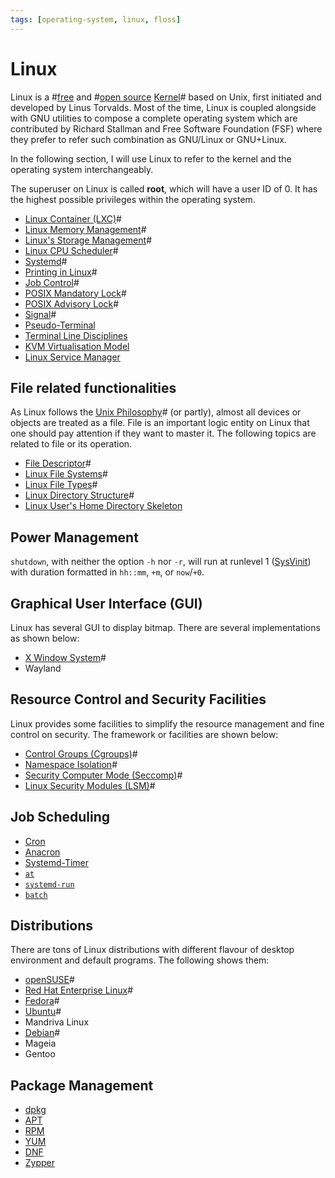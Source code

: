```yaml
---
tags: [operating-system, linux, floss]
---
```


# Linux

Linux is a #[free](202110161030.md) and #[open source](202110161031.md)
[Kernel](202210062254.md)# based on Unix, first initiated and developed by Linus
Torvalds. Most of the time, Linux is coupled alongside with GNU utilities to
compose a complete operating system which are contributed by Richard Stallman
and Free Software Foundation (FSF) where they prefer to refer such combination
as GNU/Linux or GNU+Linux.

In the following section, I will use Linux to refer to the kernel and the
operating system interchangeably.

The superuser on Linux is called **root**, which will have a user ID of 0. It
has the highest possible privileges within the operating system.

- [Linux Container (LXC)](202204071041.md)#
- [Linux Memory Management](202202142236.md)#
- [Linux's Storage Management](202202041952.md)#
- [Linux CPU Scheduler](202204081232.md)#
- [Systemd](202204081247.md)#
- [Printing in Linux](202205301557.md)#
- [Job Control](202210241045.md)#
- [POSIX Mandatory Lock](202210262144.md)#
- [POSIX Advisory Lock](202210262204.md)#
- [Signal](202211022108.md)#
- [Pseudo-Terminal](202307011324.md)
- [Terminal Line Disciplines](202307011338.md)
- [KVM Virtualisation Model](202404042342.md)
- [Linux Service Manager](202408291043.md)

## File related functionalities

As Linux follows the [Unix Philosophy](202207142105.md)# (or partly), almost all
devices or objects are treated as a file. File is an important logic entity on
Linux that one should pay attention if they want to master it. The following
topics are related to file or its operation.

- [File Descriptor](202210172248.md)#
- [Linux File Systems](202202060057.md)#
- [Linux File Types](202210172256.md)#
- [Linux Directory Structure](202210172229.md)#
- [Linux User's Home Directory Skeleton](202410241115.md)

## Power Management

`shutdown`, with neither the option `-h` nor `-r`, will run at runlevel 1
([SysVinit](202408291124.md)) with duration formatted in `hh::mm`, `+m`, or
`now`/`+0`.

## Graphical User Interface (GUI)

Linux has several GUI to display bitmap. There are several implementations as
shown below:

- [X Window System](202205051624.md)#
- Wayland

## Resource Control and Security Facilities

Linux provides some facilities to simplify the resource management and fine
control on security. The framework or facilities are shown below:
- [Control Groups (Cgroups)](202204071051.md)#
- [Namespace Isolation](202203281429.md)#
- [Security Computer Mode (Seccomp)](202205081830.md)#
- [Linux Security Modules (LSM)](202205081842.md)#

## Job Scheduling

- [Cron](202411061138.md)
- [Anacron](202411061308.md)
- [Systemd-Timer](202411061314.md)
- [`at`](202411071609.md)
- [`systemd-run`](202411071631.md)
- [`batch`](202411071634.md)

## Distributions

There are tons of Linux distributions with different flavour of desktop
environment and default programs. The following shows them:

- [openSUSE](202205192257.md)#
- [Red Hat Enterprise Linux](202205251159.md)#
- [Fedora](202210012320.md)#
- [Ubuntu](202210012322.md)#
- Mandriva Linux
- [Debian](202210012324.md)#
- Mageia
- Gentoo

## Package Management

- [dpkg](202409131419.md)
- [APT](202409131439.md)
- [RPM](202409131538.md)
- [YUM](202409131546.md)
- [DNF](202409131555.md)
- [Zypper](202409132147.md)
